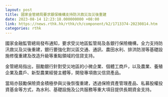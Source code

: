 ```yaml
---
layout: post
title: 國家金管總局要求銀保機構支持防汛救災及災後重建
date: 2023-08-14 12:23:18.000000000 +08:00
link: https://news.rthk.hk/rthk/ch/component/k2/1713374-20230814.htm
categories: rthk
---
```


國家金融監管總局發布通知，要求受災地區監管局及各銀行保險機構，全力支持防汛救災及災後重建，銀行要強化對災區交通、通訊、農田水利、排洪防澇等基礎設施修復重建及改造升級等重點領域的信貸支持。

金管總局指出，鼓勵銀行針對受災地區的小微企業、個體工商戶，以及農業、養殖企業及農戶、新型農業經營主體等，開發專項救災信貸產品。

當局亦鼓勵保險資金積極參與災後恢復重建，透過保險資產管理產品、私募股權投資基金等方式，為水利、基礎設施及公共服務等重大項目提供長期資金支持。
